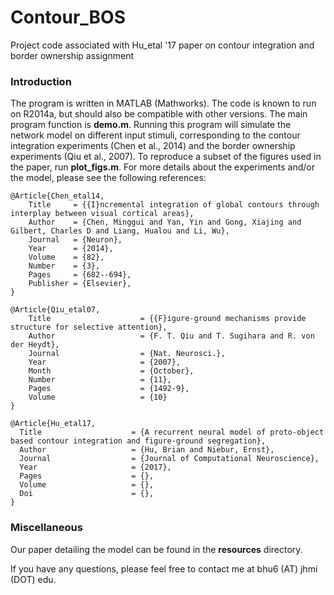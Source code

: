 # Contour_BOS
Project code associated with Hu_etal '17 paper on contour integration and border ownership assignment

### Introduction

The program is written in MATLAB (Mathworks). The code is known to run on R2014a, but should also be compatible with other versions. The main program function is **demo.m**. Running this program will simulate the network model on different input stimuli, corresponding to the contour integration experiments (Chen et al., 2014) and the border ownership experiments (Qiu et al., 2007). To reproduce a subset of the figures used in the paper, run **plot_figs.m**. For more details about the experiments and/or the model, please see the following references:

    @Article{Chen_etal14,
        Title     = {{I}ncremental integration of global contours through interplay between visual cortical areas},
        Author    = {Chen, Minggui and Yan, Yin and Gong, Xiajing and Gilbert, Charles D and Liang, Hualou and Li, Wu},
        Journal   = {Neuron},
        Year      = {2014},
        Volume    = {82},
        Number    = {3},
        Pages     = {682--694},
        Publisher = {Elsevier},
    }
    
    @Article{Qiu_etal07,
        Title                    = {{F}igure-ground mechanisms provide structure for selective attention},
        Author                   = {F. T. Qiu and T. Sugihara and R. von der Heydt},
        Journal                  = {Nat. Neurosci.},
        Year                     = {2007},
        Month                    = {October},
        Number                   = {11},
        Pages                    = {1492-9},
        Volume                   = {10}
    }

    @Article{Hu_etal17,
      Title                    = {A recurrent neural model of proto-object based contour integration and figure-ground segregation},
      Author                   = {Hu, Brian and Niebur, Ernst},
      Journal                  = {Journal of Computational Neuroscience},
      Year                     = {2017},
      Pages                    = {},
      Volume                   = {},
      Doi                      = {},
    }

### Miscellaneous

Our paper detailing the model can be found in the **resources** directory.

If you have any questions, please feel free to contact me at bhu6 (AT) jhmi (DOT) edu.
